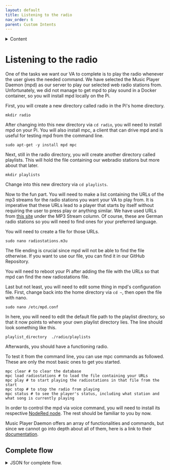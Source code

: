 ```yaml
---
layout: default
title: Listening to the radio
nav_order: 6
parent: Custom Intents
---
```


<details close markdown="block">
  <summary>
    Content
  </summary>
  {: .text-delta }
1. TOC
{:toc}
</details>

# Listening to the radio

One of the tasks we want our VA to complete is to play the radio whenever the user gives the needed command. We have selected the Music Player Daemon (mpd) as our server to play our selected web radio stations from. Unfortunately, we did not manage to get mpd to play sound in a Docker container, so you will install mpd locally on the Pi.

First, you will create a new directory called radio in the Pi's home directory.

```shell
mkdir radio
```

After changing into this new directory via ```cd radio```, you will need to install mpd on your Pi. You will also install mpc, a client that can drive mpd and is useful for testing mpd from the command line.

```shell
sudo apt-get -y install mpd mpc
```

Next, still in the radio directory, you will create another directory called playlists. This will hold the file containing our webradio stations but more about that later.

```shell
mkdir playlists
```

Change into this new directory via ```cd playlists```.

Now to the fun part. You will need to make a list containing the URLs of the mp3 streams for the radio stations you want your VA to play from. It is imperative that these URLs lead to a player that starts by itself without requiring the user to press play or anything similar. We have used URLs from [this site](https://www.chip.de/artikel/Webradio-Live-Stream-Alle-Sender-im-ueberblick_139924359.html) under the MP3 Stream column. Of course, these are German radio stations so you will need to find ones for your preferred language.

You will need to create a file for those URLs.

```shell
sudo nano radiostations.m3u
```

The file ending is crucial since mpd will not be able to find the file otherwise. If you want to use our file, you can find it in our GitHub Repository.

You will need to reboot your Pi after adding the file with the URLs so that mpd can find the new radiostations file.

Last but not least, you will need to edit some thing in mpd's configuration file. First, change back into the home directory via ```cd ~```, then open the file with nano.

```shell
sudo nano /etc/mpd.conf
```

In here, you will need to edit the default file path to the playlist directory, so that it now points to where your own playlist directory lies. The line should look something like this.

```shell
playlist_directory  ./radio/playlists
```

Afterwards, you should have a functioning radio.

To test it from the command line, you can use mpc commands as followed. These are only the most basic ones to get you started.

```shell
mpc clear # to clear the database
mpc load radiostations # to load the file containing your URLs
mpc play # to start playing the radiostations in that file from the start
mpc stop # to stop the radio from playing
mpc status # to see the player's status, including what station and what song is currently playing
```

In order to control the mpd via voice command, you will need to install its respective [NodeRed node](https://flows.nodered.org/node/node-red-contrib-mpd). The rest should be familiar to you by now.

Music Player Daemon offers an array of functionalities and commands, but since we cannot go into depth about all of them, here is a link to their [documentation](https://www.musicpd.org/doc/html/protocol.html).

<!--- >
## Troubleshooting

If the player is correctly running, but no sound comes from your Pi, it is worth a shot to open your ```alsa.conf``` file and clarify the de

-->

## Complete flow

<!--- ![flowimage](../assets/flow_.png) -->

<details close markdown="block">
  <summary>
    JSON for complete flow.
  </summary>
